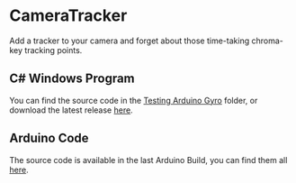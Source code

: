 # CameraTracker
Add a tracker to your camera and forget about those time-taking chroma-key tracking points.
## C# Windows Program
You can find the source code in the [Testing Arduino Gyro]() folder, or download the latest release [here](https://github.com/CMakerA/CameraTracker/releases).
## Arduino Code
The source code is available in the last Arduino Build, you can find them all [here]().